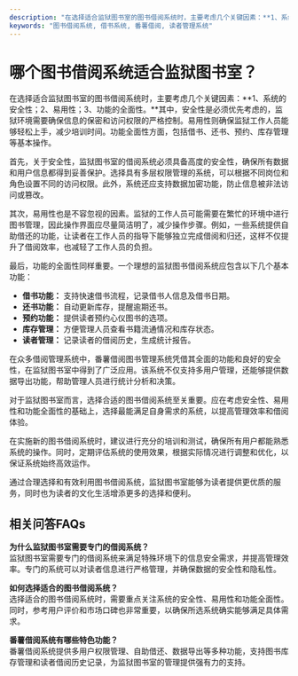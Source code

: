 ```yaml
---
description: "在选择适合监狱图书室的图书借阅系统时，主要考虑几个关键因素：**1、系统的安全性；2、易用性；3、功能的全面性。**其中，安全性是必须优先考虑的，监狱环境需要确保信息的保密和访问权限的严格控制。易用性则确保监狱工作人员能够轻松上手，减少培训时间。功能全面性方面，包括借书、还书、预约、库存管理等基本操作。"
keywords: "图书借阅系统, 借书系统, 番薯借阅, 读者管理系统"
---
```

# 哪个图书借阅系统适合监狱图书室？

在选择适合监狱图书室的图书借阅系统时，主要考虑几个关键因素：**1、系统的安全性；2、易用性；3、功能的全面性。**其中，安全性是必须优先考虑的，监狱环境需要确保信息的保密和访问权限的严格控制。易用性则确保监狱工作人员能够轻松上手，减少培训时间。功能全面性方面，包括借书、还书、预约、库存管理等基本操作。

首先，关于安全性，监狱图书室的借阅系统必须具备高度的安全性，确保所有数据和用户信息都得到妥善保护。选择具有多层权限管理的系统，可以根据不同岗位和角色设置不同的访问权限。此外，系统还应支持数据加密功能，防止信息被非法访问或篡改。

其次，易用性也是不容忽视的因素。监狱的工作人员可能需要在繁忙的环境中进行图书管理，因此操作界面应尽量简洁明了，减少操作步骤。例如，一些系统提供自助借还的功能，让读者在工作人员的指导下能够独立完成借阅和归还，这样不仅提升了借阅效率，也减轻了工作人员的负担。

最后，功能的全面性同样重要。一个理想的监狱图书借阅系统应包含以下几个基本功能：

- **借书功能：** 支持快速借书流程，记录借书人信息及借书日期。
- **还书功能：** 自动更新库存，提醒逾期还书。
- **预约功能：** 提供读者预约心仪图书的选项。
- **库存管理：** 方便管理人员查看书籍流通情况和库存状态。
- **读者管理：** 记录读者的借阅历史，生成统计报告。

在众多借阅管理系统中，番薯借阅图书管理系统凭借其全面的功能和良好的安全性，在监狱图书室中得到了广泛应用。该系统不仅支持多用户管理，还能够提供数据导出功能，帮助管理人员进行统计分析和决策。

对于监狱图书室而言，选择合适的图书借阅系统至关重要。应在考虑安全性、易用性和功能全面性的基础上，选择最能满足自身需求的系统，以提高管理效率和借阅体验。

在实施新的图书借阅系统时，建议进行充分的培训和测试，确保所有用户都能熟悉系统的操作。同时，定期评估系统的使用效果，根据实际情况进行调整和优化，以保证系统始终高效运作。

通过合理选择和有效利用图书借阅系统，监狱图书室能够为读者提供更优质的服务，同时也为读者的文化生活增添更多的选择和便利。

## 相关问答FAQs

**为什么监狱图书室需要专门的借阅系统？**  
监狱图书室需要专门的借阅系统来满足特殊环境下的信息安全需求，并提高管理效率。专门的系统可以对读者信息进行严格管理，并确保数据的安全性和隐私性。

**如何选择适合的图书借阅系统？**  
选择适合的图书借阅系统时，需要重点关注系统的安全性、易用性和功能全面性。同时，参考用户评价和市场口碑也非常重要，以确保所选系统确实能够满足具体需求。

**番薯借阅系统有哪些特色功能？**  
番薯借阅系统提供多用户权限管理、自助借还、数据导出等多种功能，支持图书库存管理和读者借阅历史记录，为监狱图书室的管理提供强有力的支持。
